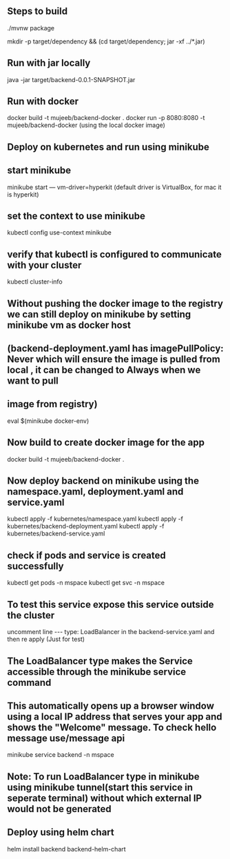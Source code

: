 ## Steps to build

./mvnw package

mkdir -p target/dependency && (cd target/dependency; jar -xf ../*.jar)

## Run with jar locally
java -jar target/backend-0.0.1-SNAPSHOT.jar

## Run with docker
docker build -t mujeeb/backend-docker .
docker run -p 8080:8080 -t mujeeb/backend-docker (using the local docker image)

## Deploy on kubernetes and run using minikube

## start minikube
minikube start — vm-driver=hyperkit (default driver is VirtualBox, for mac it is hyperkit)

## set the context to use minikube
kubectl config use-context minikube

## verify that kubectl is configured to communicate with your cluster
kubectl cluster-info

## Without pushing the docker image to the registry we can still deploy on minikube by setting minikube vm as docker host
## (backend-deployment.yaml has imagePullPolicy: Never which will ensure the image is pulled from local , it can be changed to Always when we want to pull
## image from registry)
eval $(minikube docker-env)


## Now build to create docker image for the app
docker build -t mujeeb/backend-docker .

## Now deploy backend on minikube using the namespace.yaml, deployment.yaml and service.yaml

kubectl apply -f kubernetes/namespace.yaml
kubectl apply -f kubernetes/backend-deployment.yaml
kubectl apply -f kubernetes/backend-service.yaml

## check if pods and service is created successfully
kubectl get pods -n mspace
kubectl get svc -n mspace


## To test this service expose this service outside the cluster

uncomment line --- type: LoadBalancer in the backend-service.yaml and then re apply (Just for test)

## The LoadBalancer type makes the Service accessible through the minikube service command
## This automatically opens up a browser window using a local IP address that serves your app and shows the "Welcome" message. To check hello message use/message api
minikube service backend -n mspace


## Note: To run LoadBalancer type in minikube using minikube tunnel(start this service in seperate terminal) without which external IP would not be generated


## Deploy using helm chart
helm install backend backend-helm-chart


